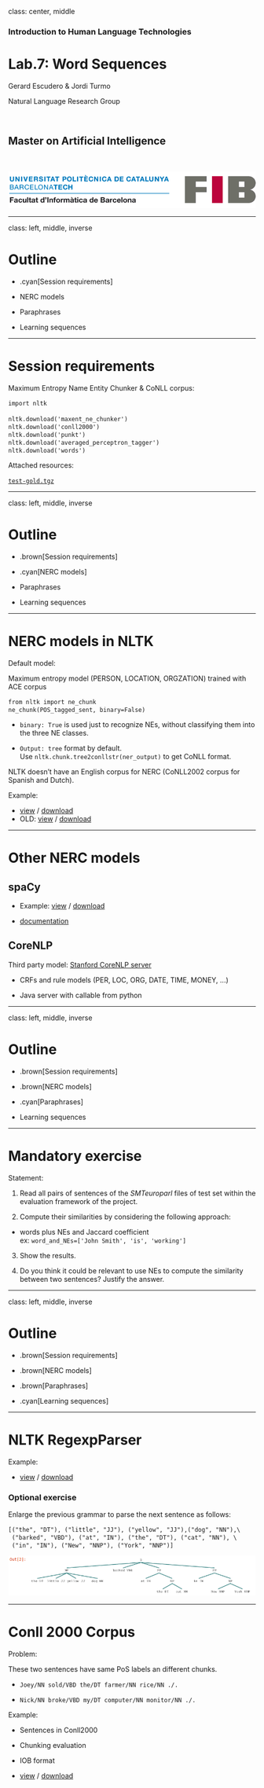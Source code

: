 class: center, middle

### Introduction to Human Language Technologies

# Lab.7: Word Sequences

Gerard Escudero & Jordi Turmo

Natural Language Research Group

<br>

## Master on Artificial Intelligence

<br>

![:scale 75%](fib.png)

---
class: left, middle, inverse

# Outline

* .cyan[Session requirements]

* NERC models

* Paraphrases

* Learning sequences

---

# Session requirements

Maximum Entropy Name Entity Chunker & CoNLL corpus:

```python3
import nltk

nltk.download('maxent_ne_chunker')
nltk.download('conll2000')
nltk.download('punkt')
nltk.download('averaged_perceptron_tagger')
nltk.download('words')
```

<!--

Stanford CoreNLP:
* Linux (via shell)
  - Install [CoreNLP](https://stanfordnlp.github.io/CoreNLP/download.html),

  - and execute CoreNLP server: <br>
`java -mx4g -cp
"whole path/stanford-corenlp-full-2017-06-09/*" edu.stanford.nlp.pipeline.StanfordCoreNLPServer -port 9000 -timeout 15000`

  - make sure you have intalled the later java version

-->

Attached resources:

[`test-gold.tgz`](../sts/resources/test-gold.tgz)

---
class: left, middle, inverse

# Outline

* .brown[Session requirements]

* .cyan[NERC models]

* Paraphrases

* Learning sequences

---

# NERC models in NLTK

Default model:

Maximum entropy model (PERSON, LOCATION, ORGZATION) trained with ACE corpus

```python3
from nltk import ne_chunk
ne_chunk(POS_tagged_sent, binary=False)
```

  - `binary: True` is used just to recognize NEs, without
classifying them into the three NE classes.

  - `Output: tree` format by default. <br>
Use `nltk.chunk.tree2conllstr(ner_output)` to get CoNLL format.


NLTK doesn’t have an English corpus for NERC (CoNLL2002 corpus for Spanish and Dutch).

Example:

* [view](codes/s7a.html) / [download](codes/s7a.ipynb)
* OLD: [view](codes/nerc.html) / [download](codes/nerc.ipynb)

---

# Other NERC models

## spaCy

* Example: [view](codes/s7b.html) / [download](codes/s7b.ipynb)

* [documentation](https://spacy.io/)


## CoreNLP

Third party model: [Stanford CoreNLP server](https://stanfordnlp.github.io/CoreNLP/download.html)

* CRFs and rule models (PER, LOC, ORG, DATE, TIME, MONEY, ...)

* Java server with callable from python

---
class: left, middle, inverse

# Outline

* .brown[Session requirements]

* .brown[NERC models]

* .cyan[Paraphrases]

* Learning sequences

---

# Mandatory exercise

Statement:

1. Read all pairs of sentences of the *SMTeuroparl* files of test set within the
evaluation framework of the project.

2. Compute their similarities by considering the following approach:

  * words plus NEs and Jaccard coefficient <br>
ex: `word_and_NEs=['John Smith', 'is', 'working']`

3. Show the results. 

4. Do you think it could be relevant to use NEs to compute the similarity between two sentences?
Justify the answer.

---
class: left, middle, inverse

# Outline

* .brown[Session requirements]

* .brown[NERC models]

* .brown[Paraphrases]

* .cyan[Learning sequences]

---

# NLTK RegexpParser

Example:

* [view](codes/s7c.html) / [download](codes/s7c.ipynb)

### Optional exercise

Enlarge the previous grammar to parse the next sentence as follows:

```
[("the", "DT"), ("little", "JJ"), ("yellow", "JJ"),("dog", "NN"),\
 ("barked", "VBD"), ("at", "IN"), ("the", "DT"), ("cat", "NN"), \
 ("in", "IN"), ("New", "NNP"), ("York", "NNP")]
```

![:scale 105%](figures/tree.png)

---

# Conll 2000 Corpus

Problem: 

These two sentences have same PoS labels an different chunks.

* `Joey/NN sold/VBD the/DT farmer/NN rice/NN ./.`

* `Nick/NN broke/VBD my/DT computer/NN monitor/NN ./.`

Example:

* Sentences in Conll2000

* Chunking evaluation

* IOB format

* [view](codes/s7d.html) / [download](codes/s7d.ipynb)
